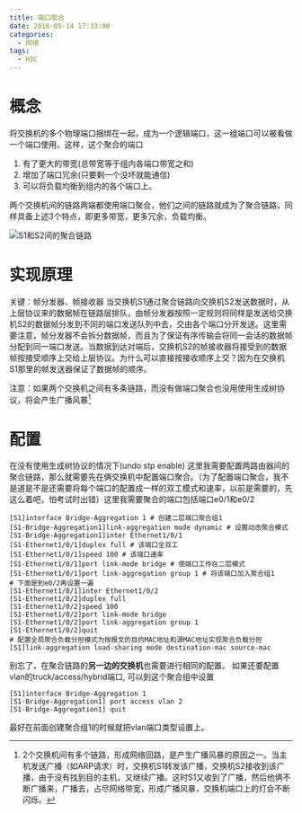 ```yaml
---
title: 端口聚合
date: 2016-05-14 17:33:00
categories:
  - 网络
tags: 
  - H3C
---
```


# 概念
将交换机的多个物理端口捆绑在一起，成为一个逻辑端口，这一组端口可以被看做一个端口使用。这样，这个聚合的端口
1. 有了更大的带宽(总带宽等于组内各端口带宽之和)
2. 增加了端口冗余(只要剩一个没坏就能通信)
3. 可以将负载均衡到组内的各个端口上。

两个交换机间的链路两端都使用端口聚合，他们之间的链路就成为了聚合链路，同样具备上述3个特点，即更多带宽，更多冗余，负载均衡。

![S1和S2间的聚合链路](http://img.blog.csdn.net/20160514173302071)

# 实现原理
关键：帧分发器、帧接收器
当交换机S1通过聚合链路向交换机S2发送数据时，从上层协议来的数据帧在链路层排队，由帧分发器按照一定规则将同样是发送给交换机S2的数据帧分发到不同的端口发送队列中去，交由各个端口分开发送。这里需要注意，帧分发器不会拆分数据帧，而且为了保证有序传输会将同一会话的数据帧分配到同一端口发送。当数据到达对端后，交换机S2的帧接收器将接受到的数据帧按接受顺序上交给上层协议。为什么可以直接按接收顺序上交？因为在交换机S1那里的帧发送器保证了数据帧的顺序。

注意：如果两个交换机之间有多条链路，而没有做端口聚合也没用使用生成树协议，将会产生广播风暴[^1]

# 配置
在没有使用生成树协议的情况下(undo stp enable)
这里我需要配置两路由器间的聚合链路，那么就需要先在俩交换机中配置端口聚合。（为了配置端口聚合，我不是道是不是还需要将每个端口的配置成一样的双工模式和速率，以前是需要的，先这么着吧，怕考试时出错）这里我需要聚合的端口包括端口e0/1和e0/2
```
[S1]interface Bridge-Aggregation 1 # 创建二层端口聚合组1
[S1-Bridge-Aggregation1]link-aggregation mode dynamic # 设置动态聚合模式                                             
[S1-Bridge-Aggregation1]inter Ethernet1/0/1
[S1-Ethernet1/0/1]duplex full # 该端口全双工
[S1-Ethernet1/0/1]speed 100 # 该端口速率
[S1-Ethernet1/0/1]port link-mode bridge # 使端口工作在二层模式
[S1-Ethernet1/0/1]port link-aggregation group 1 # 将该端口加入聚合组1
# 下面是到e0/2再设置一遍
[S1-Ethernet1/0/1]inter Ethernet1/0/2
[S1-Ethernet1/0/2]duplex full
[S1-Ethernet1/0/2]speed 100
[S1-Ethernet1/0/2]port link-mode bridge
[S1-Ethernet1/0/2]port link-aggregation group 1
[S1-Ethernet1/0/2]quit
# 配置全局聚合负载分担模式为按报文的目的MAC地址和源MAC地址实现聚合负载分担
[S1]link-aggregation load-sharing mode destination-mac source-mac
```
别忘了，在聚合链路的**另一边的交换机**也需要进行相同的配置。
如果还要配置vlan的truck/access/hybrid端口, 可以到这个聚合组中设置
```
[S1]interface Bridge-Aggregation 1
[S1-Bridge-Aggregation1] port access vlan 2
[S1-Bridge-Aggregation1] quit
```
最好在前面创建聚合组1的时候就把vlan端口类型设置上。


[^1]: 2个交换机间有多个链路，形成网络回路，是产生广播风暴的原因之一。当主机发送广播（如ARP请求）时，交换机S1转发该广播，交换机S2接收到该广播，由于没有找到目的主机，又继续广播。这时S1又收到了广播，然后他俩不断广播来，广播去，占尽网络带宽，形成广播风暴，交换机端口上的灯会不断闪烁。 

